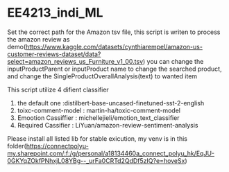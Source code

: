# EE4213_indi_ML
Set the correct path for the Amazon tsv file, this script is writen to process the amazon review as demo(https://www.kaggle.com/datasets/cynthiarempel/amazon-us-customer-reviews-dataset/data?select=amazon_reviews_us_Furniture_v1_00.tsv)
you can change the inputProductParent or inputProduct name to change the searched product, and change the SingleProductOverallAnalysis(text) to wanted item

This script utilize 4 difient classifier
1. the default one :distilbert-base-uncased-finetuned-sst-2-english
2. toixc-comment-model : martin-ha/toxic-comment-model
3. Emootion Cassiffier : michellejieli/emotion_text_classifier
4. Required Cassifier : LiYuan/amazon-review-sentiment-analysis


Please install all listed lib for stable exicution, my venv is in this folder(https://connectpolyu-my.sharepoint.com/:f:/g/personal/a18134460a_connect_polyu_hk/EqJU-0GKYqZOkfPNhxjL08YBg--_urFa0CRTd2QdDf5zIQ?e=hoveSx)
